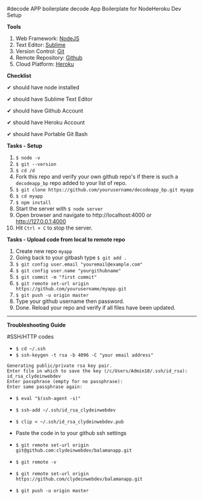 #decode APP boilerplate
decode App Boilerplate for NodeHeroku Dev Setup

<strong>Tools</strong>

1. Web Framework: [NodeJS](https://nodejs.org/en/download/)
1. Text Editor: [Sublime](https://www.sublimetext.com/3)
1. Version Control: [Git](https://git-scm.com/download/win)
1. Remote Repository: [Github](https://github.com/)
1. Cloud Platform: [Heroku](https://www.heroku.com/)

<strong>Checklist</strong>

 ✔ should have node installed
 
 ✔ should have Sublime Text Editor
 
 ✔ should have Github Account
 
 ✔ should have Heroku Account
 
 ✔ should have Portable Git Bash

<strong>Tasks - Setup</strong>

  1. ```$ node -v```  
  1. ```$ git --version```
  1. ```$ cd /d```
  1. Fork this repo and verify your own github repo's if there is such a ```decodeapp_bp``` repo added to your list of repo.
  1. ```$ git clone https://github.com/yourusername/decodeapp_bp.git myapp```
  1. ```$ cd myapp```  
  1. ```$ npm install```  
  1. Start the server with ```$ node server```
  1. Open browser and navigate to http://localhost:4000 or http://127.0.0.1:4000
  1. Hit ```Ctrl + C``` to stop the server.

<strong>Tasks - Upload code from local to remote repo</strong>

  1. Create new repo ```myapp```
  1. Going back to your gitbash type ```$ git add .```
  1. ```$ git config user.email "youremail@example.com"```
  1. ```$ git config user.name "yourgithubname"```
  1. ```$ git commit -m "first commit"```
  1. ```$ git remote set-url origin https://github.com/yourusername/myapp.git```
  1. ```$ git push -u origin master```
  1. Type your github username then password.
  1. Done. Reload your repo and verify if all files have been updated.
  
<hr/>

<strong>Troubleshooting Guide</strong>

#SSH/HTTP codes

* ```$ cd ~/.ssh```
* ```$ ssh-keygen -t rsa -b 4096 -C "your email address"```

```
Generating public/private rsa key pair.
Enter file in which to save the key (/c/Users/Admin10/.ssh/id_rsa): id_rsa_clydeinwebdev
Enter passphrase (empty for no passphrase):
Enter same passphrase again:
```

* ```$ eval "$(ssh-agent -s)"```
* ```$ ssh-add ~/.ssh/id_rsa_clydeinwebdev```
* ```$ clip < ~/.ssh/id_rsa_clydeinwebdev.pub```
* Paste the code in to your github ssh settings

* ```$ git remote set-url origin git@github.com:clydeinwebdev/balamanapp.git```
* ```$ git remote -v```
* ```$ git remote set-url origin https://github.com/clydeinwebdev/balamanapp.git```
* ```$ git push -u origin master```


